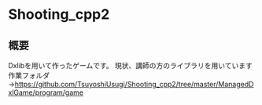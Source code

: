 # Shooting_cpp2
## 概要  
Dxlibを用いて作ったゲームです。
現状、講師の方のライブラリを用いています  
作業フォルダ→https://github.com/TsuyoshiUsugi/Shooting_cpp2/tree/master/ManagedDxlGame/program/game

